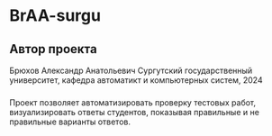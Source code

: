 # BrAA-surgu
## Автор проекта
Брюхов Александр Анатольевич
Сургутский государственный университет, кафедра автоматикт и компьютерных систем, 2024
###
Проект позволяет автоматизировать проверку тестовых работ, визуализировать ответы студентов, показывая правильные и не правильные варианты ответов. 
